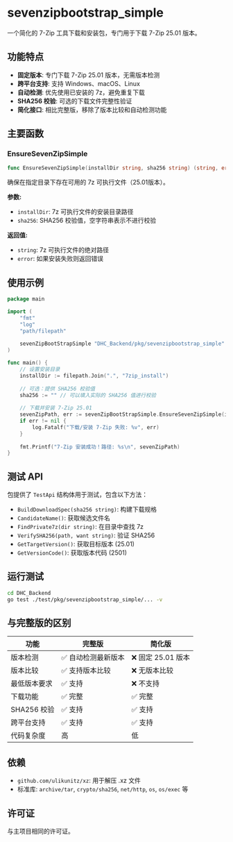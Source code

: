 # sevenzipbootstrap_simple

一个简化的 7-Zip 工具下载和安装包，专门用于下载 7-Zip 25.01 版本。

## 功能特点

- **固定版本**: 专门下载 7-Zip 25.01 版本，无需版本检测
- **跨平台支持**: 支持 Windows、macOS、Linux
- **自动检测**: 优先使用已安装的 7z，避免重复下载
- **SHA256 校验**: 可选的下载文件完整性验证
- **简化接口**: 相比完整版，移除了版本比较和自动检测功能

## 主要函数

### EnsureSevenZipSimple

```go
func EnsureSevenZipSimple(installDir string, sha256 string) (string, error)
```

确保在指定目录下存在可用的 7z 可执行文件（25.01版本）。

**参数:**
- `installDir`: 7z 可执行文件的安装目录路径
- `sha256`: SHA256 校验值，空字符串表示不进行校验

**返回值:**
- `string`: 7z 可执行文件的绝对路径
- `error`: 如果安装失败则返回错误

## 使用示例

```go
package main

import (
    "fmt"
    "log"
    "path/filepath"
    
    sevenZipBootStrapSimple "DHC_Backend/pkg/sevenzipbootstrap_simple"
)

func main() {
    // 设置安装目录
    installDir := filepath.Join(".", "7zip_install")
    
    // 可选：提供 SHA256 校验值
    sha256 := "" // 可以填入实际的 SHA256 值进行校验
    
    // 下载并安装 7-Zip 25.01
    sevenZipPath, err := sevenZipBootStrapSimple.EnsureSevenZipSimple(installDir, sha256)
    if err != nil {
        log.Fatalf("下载/安装 7-Zip 失败: %v", err)
    }
    
    fmt.Printf("7-Zip 安装成功！路径: %s\n", sevenZipPath)
}
```

## 测试 API

包提供了 `TestApi` 结构体用于测试，包含以下方法：

- `BuildDownloadSpec(sha256 string)`: 构建下载规格
- `CandidateName()`: 获取候选文件名
- `FindPrivate7z(dir string)`: 在目录中查找 7z
- `VerifySHA256(path, want string)`: 验证 SHA256
- `GetTargetVersion()`: 获取目标版本 (25.01)
- `GetVersionCode()`: 获取版本代码 (2501)

## 运行测试

```bash
cd DHC_Backend
go test ./test/pkg/sevenzipbootstrap_simple/... -v
```

## 与完整版的区别

| 功能 | 完整版 | 简化版 |
|------|--------|--------|
| 版本检测 | ✅ 自动检测最新版本 | ❌ 固定 25.01 版本 |
| 版本比较 | ✅ 支持版本比较 | ❌ 无版本比较 |
| 最低版本要求 | ✅ 支持 | ❌ 不支持 |
| 下载功能 | ✅ 完整 | ✅ 完整 |
| SHA256 校验 | ✅ 支持 | ✅ 支持 |
| 跨平台支持 | ✅ 支持 | ✅ 支持 |
| 代码复杂度 | 高 | 低 |

## 依赖

- `github.com/ulikunitz/xz`: 用于解压 .xz 文件
- 标准库: `archive/tar`, `crypto/sha256`, `net/http`, `os`, `os/exec` 等

## 许可证

与主项目相同的许可证。
